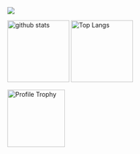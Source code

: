 ![](https://komarev.com/ghpvc/?username=zenolis)

<p> 
  <img alt="github stats" height="140px" src="https://github-readme-stats.vercel.app/api?username=zenolis&theme=nord&show_icons=ture&include_all_commits=true&hide_border=true" />
  <img alt="Top Langs" height="140px" src="https://github-readme-stats.vercel.app/api/top-langs/?username=zenolis&theme=nord&show_icons=true&layout=compact&hide_border=true" />
</p>

<p>
  <img alt="Profile Trophy" height="130px" src="https://github-profile-trophy.vercel.app?username=zenolis&theme=nord&no-frame=true"
</p>
